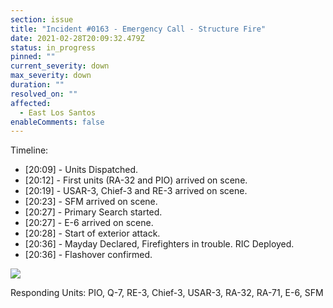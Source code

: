 ```yaml
---
section: issue
title: "Incident #0163 - Emergency Call - Structure Fire"
date: 2021-02-28T20:09:32.479Z
status: in_progress
pinned: ""
current_severity: down
max_severity: down
duration: ""
resolved_on: ""
affected:
  - East Los Santos
enableComments: false
---
```

Timeline:

* \[20:09] - Units Dispatched.
* \[20:12] - First units (RA-32 and PIO) arrived on scene.
* \[20:19] - USAR-3, Chief-3 and RE-3 arrived on scene.
* \[20:23] - SFM arrived on scene.
* \[20:27] - Primary Search started.
* \[20:27] - E-6 arrived on scene.
* \[20:28] - Start of exterior attack.
* \[20:36] - Mayday Declared, Firefighters in trouble. RIC Deployed.
* \[20:36] - Flashover confirmed.

![](https://i.imgur.com/iqvLD2k.png)

Responding Units: PIO, Q-7, RE-3, Chief-3, USAR-3, RA-32, RA-71, E-6, SFM
